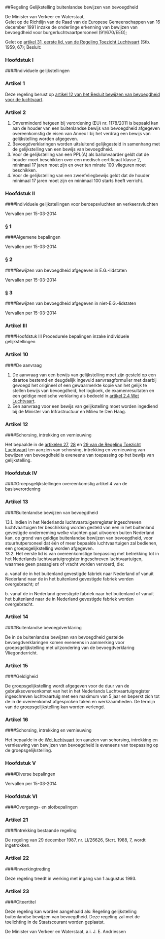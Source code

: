 <meta http-equiv='Content-Type' content='text/html; charset=utf-8' />

##Regeling Gelijkstelling buitenlandse bewijzen van bevoegdheid

De Minister van Verkeer en Waterstaat,  
Gelet op de Richtlijn van de Raad van de Europese Gemeenschappen van 16 december 1991 inzake de onderlinge erkenning van bewijzen van bevoegdheid voor burgerluchtvaartpersoneel (91/670/EEG);

Gelet op [artikel 31, eerste lid, van de Regeling Toezicht Luchtvaart](../../../../../../../../AMvB/regeling/toezicht/luchtvaart/BWBR0002309/README.md) (Stb. 1959, 67);
Besluit:     
### Hoofdstuk  I  

####Individuele gelijkstellingen

### Artikel  1  

Deze regeling berust op [artikel 12 van het Besluit bewijzen van bevoegdheid voor de luchtvaart](../../../../../../../../AMvB/besluit/bewijzen/van/bevoegdheid/voor/de/luchtvaart/BWBR0010629/README.md). 

### Artikel  2  

1.  Onverminderd hetgeen bij verordening (EU) nr. 1178/2011 is bepaald kan aan de houder van een buitenlandse bewijs van bevoegdheid afgegeven overeenkomstig de eisen van Annex I bij het verdrag een bewijs van gelijkstelling worden afgegeven.   
2.  Bevoegdverklaringen worden uitsluitend gelijkgesteld in samenhang met de gelijkstelling van een bewijs van bevoegdheid.   
3.  Voor de gelijkstelling van een PPL(A) als ballonvaarder geldt dat de houder moet beschikken over een medisch certificaat klasse 2, minimaal 17 jaren moet zijn en over ten minste 100 vlieguren moet beschikken.   
4.  Voor de gelijkstelling van een zweefvliegbewijs geldt dat de houder minimaal 17 jaren moet zijn en minimaal 100 starts heeft verricht.  

### Hoofdstuk  II  

####Individuele gelijkstellingen voor beroepsvluchten en verkeersvluchten

Vervallen per 15-03-2014 

### §  1  

####Algemene bepalingen

Vervallen per 15-03-2014 

### §   2  

####Bewijzen van bevoegdheid afgegeven in E.G.-lidstaten

Vervallen per 15-03-2014 

### §  3  

####Bewijzen van bevoegdheid afgegeven in niet-E.G.-lidstaten

Vervallen per 15-03-2014 

### Artikel  III  

####Hoofdstuk III Procedurele bepalingen inzake individuele gelijkstellingen

### Artikel  10  

####De aanvraag

1.  De aanvraag van een bewijs van gelijkstelling moet zijn gesteld op een daartoe bestemd en deugdelijk ingevuld aanvraagformulier met daarbij gevoegd het origineel of een gewaarmerkte kopie van het gelijk te stellen bewijs van bevoegdheid, het logboek, de examenresultaten en een geldige medische verklaring als bedoeld in [artikel 2.4 Wet Luchtvaart](../../../../../../../../wet/wet/luchtvaart/BWBR0005555/README.md).   
2.  Een aanvraag voor een bewijs van gelijkstelling moet worden ingediend bij de Minister van Infrastructuur en Milieu te Den Haag.  

### Artikel  12  

####Schorsing, intrekking en vernieuwing

Het bepaalde in de [artikelen 27](../../../../../../../../AMvB/regeling/toezicht/luchtvaart/BWBR0002309/README.md), [28](../../../../../../../../AMvB/regeling/toezicht/luchtvaart/BWBR0002309/README.md) en [29 van de Regeling Toezicht Luchtvaart](../../../../../../../../AMvB/regeling/toezicht/luchtvaart/BWBR0002309/README.md) ten aanzien van schorsing, intrekking en vernieuwing van bewijzen van bevoegdheid is eveneens van toepassing op het bewijs van gelijkstelling. 

### Hoofdstuk  IV  

####Groepsgelijkstellingen overeenkomstig artikel 4 van de basisverordening

### Artikel  13  

####Buitenlandse bewijzen van bevoegdheid

13.1.  Indien in het Nederlands luchtvaartuigenregister ingeschreven luchtvaartuigen ter beschikking worden gesteld van een in het buitenland gevestigde onderneming welke vluchten gaat uitvoeren buiten Nederland kan, op grond van geldige buitenlandse bewijzen van bevoegdheid, voor stuurhutpersoneel dat één of meer bepaalde luchtvaartuigen zal bedienen, een groepsgelijkstelling worden afgegeven.   
13.2.  Het eerste lid is van overeenkomstige toepassing met betrekking tot in het Nederlands luchtvaartuigregister ingeschreven luchtvaartuigen, waarmee geen passagiers of vracht worden vervoerd, die: 

a. vanaf de in het buitenland gevestigde fabriek naar Nederland of vanuit Nederland naar de in het buitenland gevestigde fabriek worden overgebracht; of 

b. vanaf de in Nederland gevestigde fabriek naar het buitenland of vanuit het buitenland naar de in Nederland gevestigde fabriek worden overgebracht.   

### Artikel  14  

####Buitenlandse bevoegdverklaring

De in de buitenlandse bewijzen van bevoegdheid gestelde bevoegdverklaringen komen eveneens in aanmerking voor groepsgelijkstelling met uitzondering van de bevoegdverklaring Vliegonderricht. 

### Artikel  15  

####Geldigheid

De groepsgelijkstelling wordt afgegeven voor de duur van de gebruiksovereenkomst van het in het Nederlands Luchtvaartuigregister ingeschreven luchtvaartuig met een maximum van 5 jaar en beperkt zich tot de in de overeenkomst afgesproken taken en werkzaamheden. De termijn van de groepsgelijkstelling kan worden verlengd. 

### Artikel  16  

####Schorsing, intrekking en vernieuwing

Het bepaalde in de [Wet luchtvaart](../../../../../../../../wet/wet/luchtvaart/BWBR0005555/README.md) ten aanzien van schorsing, intrekking en vernieuwing van bewijzen van bevoegdheid is eveneens van toepassing op de groepsgelijkstelling. 

### Hoofdstuk  V  

####Diverse bepalingen

Vervallen per 15-03-2014 

### Hoofdstuk  VI  

####Overgangs- en slotbepalingen

### Artikel  21  

####Intrekking bestaande regeling

De regeling van 29 december 1987, nr. LI/26626, Stcrt. 1988, 7, wordt ingetrokken. 

### Artikel  22  

####Inwerkingtreding

Deze regeling treedt in werking met ingang van 1 augustus 1993. 

### Artikel  23  

####Citeertitel

Deze regeling kan worden aangehaald als: Regeling gelijkstelling buitenlandse bewijzen van bevoegdheid. Deze regeling zal met de toelichting in de Staatscourant worden geplaatst. 

De 
Minister van Verkeer en Waterstaat, a.i. 
J. E. Andriessen      
